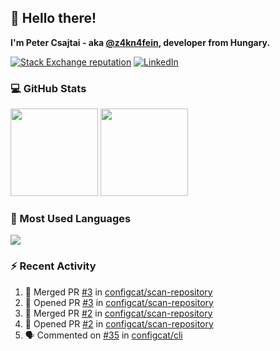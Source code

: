 ## 👋 Hello there!

**I'm Peter Csajtai - aka [@z4kn4fein](https://github.com/z4kn4fein), developer from Hungary.**

[![Stack Exchange reputation](https://img.shields.io/stackexchange/stackoverflow/r/8700582?color=orange&label=reputation&logo=stackoverflow&style=for-the-badge)](https://stackoverflow.com/users/8700582)
[![LinkedIn](https://img.shields.io/badge/linkedin-%230077B5.svg?style=for-the-badge&logo=linkedin&logoColor=white)](https://www.linkedin.com/in/csajtai-p%C3%A9ter-45395341/)

### 💻 GitHub Stats

<div>
  <img height="140px" src="https://github-readme-stats-pcsajtai.vercel.app/api?username=z4kn4fein&show_icons=true&hide_border=true&count_private=true&custom_title=Stats&theme=dracula&line_height=24&hide_title=true">
  <img height="140px" src="https://streak-stats.demolab.com?user=z4kn4fein&theme=dracula&hide_border=true">
  
</div>

### :toolbox: Most Used Languages

<img src="https://github-readme-stats-pcsajtai.vercel.app/api/top-langs/?username=z4kn4fein&theme=dracula&hide_border=true&layout=compact&langs_count=8&hide_title=true">

### :zap: Recent Activity

<!--START_SECTION:activity-->
1. 🎉 Merged PR [#3](https://github.com/configcat/scan-repository/pull/3) in [configcat/scan-repository](https://github.com/configcat/scan-repository)
2. 💪 Opened PR [#3](https://github.com/configcat/scan-repository/pull/3) in [configcat/scan-repository](https://github.com/configcat/scan-repository)
3. 🎉 Merged PR [#2](https://github.com/configcat/scan-repository/pull/2) in [configcat/scan-repository](https://github.com/configcat/scan-repository)
4. 💪 Opened PR [#2](https://github.com/configcat/scan-repository/pull/2) in [configcat/scan-repository](https://github.com/configcat/scan-repository)
5. 🗣 Commented on [#35](https://github.com/configcat/cli/issues/35#issuecomment-2700731431) in [configcat/cli](https://github.com/configcat/cli)
<!--END_SECTION:activity-->
